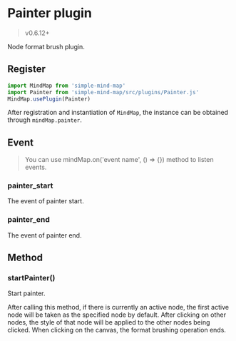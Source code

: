 # Painter plugin

> v0.6.12+

Node format brush plugin.

## Register

```js
import MindMap from 'simple-mind-map'
import Painter from 'simple-mind-map/src/plugins/Painter.js'
MindMap.usePlugin(Painter)
```

After registration and instantiation of `MindMap`, the instance can be obtained through `mindMap.painter`.

## Event

> You can use mindMap.on('event name', () => {}) method to listen events.

### painter_start

The event of painter start.

### painter_end

The event of painter end.

## Method

### startPainter()

Start painter.

After calling this method, if there is currently an active node, the first active node will be taken as the specified node by default. After clicking on other nodes, the style of that node will be applied to the other nodes being clicked. When clicking on the canvas, the format brushing operation ends.